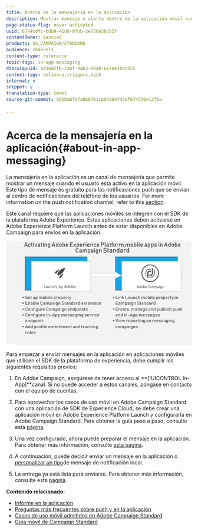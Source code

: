 ```yaml
---
title: Acerca de la mensajería en la aplicación
description: Mostrar mensaje o alerta dentro de la aplicación móvil con mensajería en la aplicación.
page-status-flag: never-activated
uuid: 6784cdfc-6db9-41dd-9fbb-2e756a5bcb5f
contentOwner: sauviat
products: SG_CAMPAIGN/STANDARD
audience: channels
content-type: reference
topic-tags: in-app-messaging
discoiquuid: a4168cfb-22bf-4ab3-b9d8-6e76e1bdc055
context-tags: delivery,triggers,back
internal: n
snippet: y
translation-type: tm+mt
source-git-commit: 501ba6f97a86076116d4d84f43df674536e12f6a

---
```



# Acerca de la mensajería en la aplicación{#about-in-app-messaging}

La mensajería en la aplicación es un canal de mensajería que permite mostrar un mensaje cuando el usuario está activo en la aplicación móvil. Este tipo de mensaje es gratuito para las notificaciones push que se envían al centro de notificaciones del teléfono de los usuarios. For more information on the push notification channel, refer to this [section](../../channels/using/about-push-notifications.md).

Este canal requiere que las aplicaciones móviles se integren con el SDK de la plataforma Adobe Experience. Estas aplicaciones deben activarse en Adobe Experience Platform Launch antes de estar disponibles en Adobe Campaign para envíos en la aplicación.

![](assets/launch_campaign.png)

Para empezar a enviar mensajes en la aplicación en aplicaciones móviles que utilicen el SDK de la plataforma de experiencia, debe cumplir los siguientes requisitos previos:

1. En Adobe Campaign, asegúrese de tener acceso al **[!UICONTROL In-App]**canal. Si no puede acceder a estos canales, póngase en contacto con el equipo de cuentas.

1. Para aprovechar los casos de uso móvil en Adobe Campaign Standard con una aplicación de SDK de Experience Cloud, se debe crear una aplicación móvil en Adobe Experience Platform Launch y configurarla en Adobe Campaign Standard. Para obtener la guía paso a paso, consulte esta [página](https://helpx.adobe.com/campaign/kb/configuring-app-sdk.html).

1. Una vez configurado, ahora puede preparar el mensaje en la aplicación. Para obtener más información, consulte [esta página](../../channels/using/preparing-and-sending-an-in-app-message.md#preparing-your-in-app-message).

1. A continuación, puede decidir enviar un mensaje [](../../channels/using/customizing-an-in-app-message.md) en la aplicación o [personalizar un tipo](../../channels/using/customizing-an-in-app-message.md#customizing-a-local-notification-message-type)de mensaje de notificación local.

1. La entrega ya está lista para enviarse. Para obtener más información, consulte esta [página](../../channels/using/preparing-and-sending-an-in-app-message.md#sending-your-in-app-message).

**Contenido relacionado:**

* [Informe en la aplicación](../../reporting/using/in-app-report.md)
* [Preguntas más frecuentes sobre push y en la aplicación](https://helpx.adobe.com/campaign/kb/push_inapp_faq.html)
* [Casos de uso móvil admitidos en Adobe Campaign Standard](https://helpx.adobe.com/campaign/kb/configure-launch-rules-acs-use-cases.html)
* [Guía móvil de Campaign Standard](https://helpx.adobe.com/campaign/kb/acs-mobile.html)
